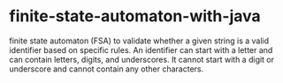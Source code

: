 # finite-state-automaton-with-java
finite state automaton (FSA) to validate whether a given string is a valid identifier based on specific rules. An identifier can start with a letter and can contain letters, digits, and underscores. It cannot start with a digit or underscore and cannot contain any other characters. 
